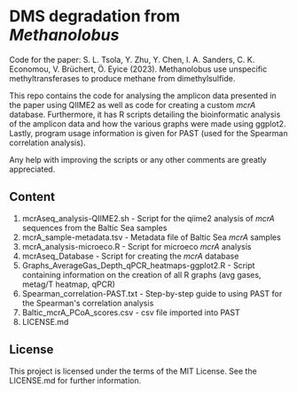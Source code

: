 # DMS degradation from _Methanolobus_
Code for the paper:
S. L. Tsola, Y. Zhu, Y. Chen, I. A. Sanders, C. K. Economou, V. Brüchert, Ö. Eyice (2023). Methanolobus use unspecific methyltransferases to produce methane from dimethylsulfide. 


This repo contains the code for analysing the amplicon data presented in the paper using QIIME2 as well as code for creating a custom _mcrA_ database. Furthermore, it has R scripts detailing the bioinformatic analysis of the amplicon data and how the various graphs were made using ggplot2. Lastly, program usage information is given for PAST (used for the Spearman correlation analysis).

Any help with improving the scripts or any other comments are greatly appreciated.  


## Content
1) mcrAseq_analysis-QIIME2.sh - Script for the qiime2 analysis of _mcrA_ sequences from the Baltic Sea samples
2) mcrA_sample-metadata.tsv - Metadata file of Baltic Sea _mcrA_ samples
3) mcrA_analysis-microeco.R - Script for microeco _mcrA_ analysis 
4) mcrAseq_Database - Script for creating the _mcrA_ database
5) Graphs_AverageGas_Depth_qPCR_heatmaps-ggplot2.R - Script containing information on the creation of all R graphs (avg gases, metag/T heatmap, qPCR)
7) Spearman_correlation-PAST.txt - Step-by-step guide to using PAST for the Spearman's correlation analysis 
8) Baltic_mcrA_PCoA_scores.csv - csv file imported into PAST  
9) LICENSE.md

## License
This project is licensed under the terms of the MIT License. See the LICENSE.md for further information.

